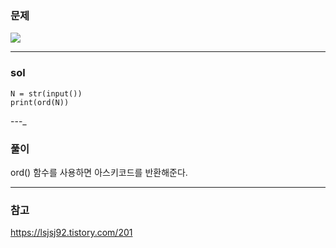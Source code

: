 ### 문제
![](https://images.velog.io/images/chestnut1044/post/a44d836c-977a-4aa4-97bd-1a2ced035719/image.png)

---

### sol
```
N = str(input())
print(ord(N))

```

---_
### 풀이
ord() 함수를 사용하면 아스키코드를 반환해준다.



---
### 참고
https://lsjsj92.tistory.com/201